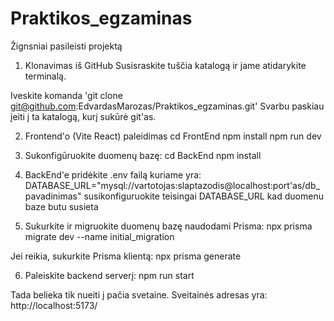 # Praktikos_egzaminas

Žignsniai pasileisti projektą

1.  Klonavimas iš GitHub
Susisraskite tuščia katalogą ir jame atidarykite terminalą.

Iveskite komanda 'git clone git@github.com:EdvardasMarozas/Praktikos_egzaminas.git' Svarbu paskiau įeiti į ta katalogą, kurį sukūrė git'as.

2. Frontend'o (Vite React) paleidimas
cd FrontEnd
npm install
npm run dev

3. Sukonfigūruokite duomenų bazę:
cd BackEnd
npm install

4. BackEnd'e pridėkite .env failą kuriame yra:
DATABASE_URL="mysql://vartotojas:slaptazodis@localhost:port'as/db_pavadinimas"
susikonfiguruokite teisingai DATABASE_URL kad duomenu baze butu susieta

5. Sukurkite ir migruokite duomenų bazę naudodami Prisma:
npx prisma migrate dev --name initial_migration

Jei reikia, sukurkite Prisma klientą:
npx prisma generate

6. Paleiskite backend serverį:
npm run start

Tada belieka tik nueiti į pačia svetaine. Sveitainės adresas yra: http://localhost:5173/